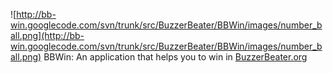 ![http://bb-win.googlecode.com/svn/trunk/src/BuzzerBeater/BBWin/images/number_ball.png](http://bb-win.googlecode.com/svn/trunk/src/BuzzerBeater/BBWin/images/number_ball.png)
BBWin: An application that helps you to win in [BuzzerBeater.org](http://BuzzerBeater.org)